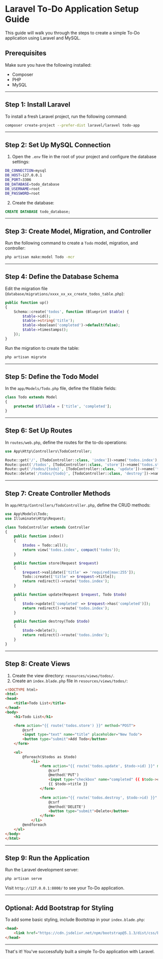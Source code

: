 
# Laravel To-Do Application Setup Guide

This guide will walk you through the steps to create a simple To-Do application using Laravel and MySQL.

## Prerequisites
Make sure you have the following installed:
- Composer
- PHP
- MySQL

---

## Step 1: Install Laravel
To install a fresh Laravel project, run the following command:
```bash
composer create-project --prefer-dist laravel/laravel todo-app
```

---

## Step 2: Set Up MySQL Connection
1. Open the `.env` file in the root of your project and configure the database settings:
```bash
DB_CONNECTION=mysql
DB_HOST=127.0.0.1
DB_PORT=3306
DB_DATABASE=todo_database
DB_USERNAME=root
DB_PASSWORD=root
```

2. Create the database:
```sql
CREATE DATABASE todo_database;
```

---

## Step 3: Create Model, Migration, and Controller
Run the following command to create a `Todo` model, migration, and controller:
```bash
php artisan make:model Todo -mcr
```

---

## Step 4: Define the Database Schema
Edit the migration file (`database/migrations/xxxx_xx_xx_create_todos_table.php`):
```php
public function up()
{
    Schema::create('todos', function (Blueprint $table) {
        $table->id();
        $table->string('title');
        $table->boolean('completed')->default(false);
        $table->timestamps();
    });
}
```
Run the migration to create the table:
```bash
php artisan migrate
```

---

## Step 5: Define the Todo Model
In the `app/Models/Todo.php` file, define the fillable fields:
```php
class Todo extends Model
{
    protected $fillable = ['title', 'completed'];
}
```

---

## Step 6: Set Up Routes
In `routes/web.php`, define the routes for the to-do operations:
```php
use App\Http\Controllers\TodoController;

Route::get('/', [TodoController::class, 'index'])->name('todos.index');
Route::post('/todos', [TodoController::class, 'store'])->name('todos.store');
Route::put('/todos/{todo}', [TodoController::class, 'update'])->name('todos.update');
Route::delete('/todos/{todo}', [TodoController::class, 'destroy'])->name('todos.destroy');
```

---

## Step 7: Create Controller Methods
In `app/Http/Controllers/TodoController.php`, define the CRUD methods:
```php
use App\Models\Todo;
use Illuminate\Http\Request;

class TodoController extends Controller
{
    public function index()
    {
        $todos = Todo::all();
        return view('todos.index', compact('todos'));
    }

    public function store(Request $request)
    {
        $request->validate(['title' => 'required|max:255']);
        Todo::create(['title' => $request->title]);
        return redirect()->route('todos.index');
    }

    public function update(Request $request, Todo $todo)
    {
        $todo->update(['completed' => $request->has('completed')]);
        return redirect()->route('todos.index');
    }

    public function destroy(Todo $todo)
    {
        $todo->delete();
        return redirect()->route('todos.index');
    }
}
```

---

## Step 8: Create Views
1. Create the view directory: `resources/views/todos/`.
2. Create an `index.blade.php` file in `resources/views/todos/`:
```html
<!DOCTYPE html>
<html>
<head>
    <title>Todo List</title>
</head>
<body>
    <h1>Todo List</h1>

    <form action="{{ route('todos.store') }}" method="POST">
        @csrf
        <input type="text" name="title" placeholder="New Todo">
        <button type="submit">Add Todo</button>
    </form>

    <ul>
        @foreach($todos as $todo)
            <li>
                <form action="{{ route('todos.update', $todo->id) }}" method="POST">
                    @csrf
                    @method('PUT')
                    <input type="checkbox" name="completed" {{ $todo->completed ? 'checked' : '' }} onchange="this.form.submit()">
                    {{ $todo->title }}
                </form>
                
                <form action="{{ route('todos.destroy', $todo->id) }}" method="POST" style="display:inline;">
                    @csrf
                    @method('DELETE')
                    <button type="submit">Delete</button>
                </form>
            </li>
        @endforeach
    </ul>
</body>
</html>
```

---

## Step 9: Run the Application
Run the Laravel development server:
```bash
php artisan serve
```

Visit `http://127.0.0.1:8000/` to see your To-Do application.

---

## Optional: Add Bootstrap for Styling
To add some basic styling, include Bootstrap in your `index.blade.php`:
```html
<head>
    <link href="https://cdn.jsdelivr.net/npm/bootstrap@5.1.3/dist/css/bootstrap.min.css" rel="stylesheet">
</head>
```

---

That's it! You've successfully built a simple To-Do application with Laravel.
